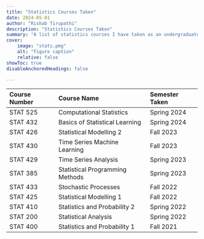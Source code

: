 ```yaml
---
title: "Statistics Courses Taken"
date: 2024-05-01
author: "Rishab Tirupathi"
description: "Statistics Courses Taken" 
summary: "A list of statistics courses I have taken as an undergraduate and graduate student." 
cover:
    image: "stats.pmg"
    alt: "Figure caption"
    relative: false
showToc: true
disableAnchoredHeadings: false

---
```

| Course Number | Course Name | Semester Taken |
| :-------------| :----------| :-------------|
| STAT 525      | Computational Statistics| Spring 2024|
| STAT 432      | Basics of Statistical Learning| Spring 2024|
| STAT 426      | Statistical Modelling 2| Fall 2023|
| STAT 430      | Time Series Machine Learning | Fall 2023|
| STAT 429      | Time Series Analysis| Spring 2023|
| STAT 385      | Statistical Programming Methods| Spring 2023|
| STAT 433      | Stochastic Processes| Fall 2022|
| STAT 425      | Statistical Modelling 1| Fall 2022|
| STAT 410      | Statistics and Probability 2 | Spring 2022|
| STAT 200      | Statistical Analysis| Spring 2022|
| STAT 400      | Statistics and Probability 1 | Fall 2021|
